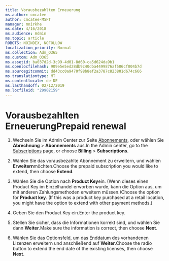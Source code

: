 ```yaml
---
title: Vorausbezahlten Erneuerung
ms.author: cmcatee
author: cmcatee-MSFT
manager: mnirkhe
ms.date: 4/16/2018
ms.audience: Admin
ms.topic: article
ROBOTS: NOINDEX, NOFOLLOW
localization_priority: Normal
ms.collection: Adm_O365
ms.custom: Adm_O365
ms.assetid: ba037d2d-3c99-4d01-8d60-ca5d624da9b1
ms.openlocfilehash: 909e5e5ed28db9c40dba4499876af506cf004b7d
ms.sourcegitcommit: dd43cc0a9470f98b8ef2a3787c823801d674c666
ms.translationtype: MT
ms.contentlocale: de-DE
ms.lasthandoff: 02/12/2019
ms.locfileid: "29902159"
---
```

# <a name="prepaid-renewal"></a><span data-ttu-id="95cf8-102">Vorausbezahlten Erneuerung</span><span class="sxs-lookup"><span data-stu-id="95cf8-102">Prepaid renewal</span></span>

1. <span data-ttu-id="95cf8-103">Wechseln Sie im Admin Center zur Seite [Abonnements](https://go.microsoft.com/fwlink/p/?linkid=842054), oder wählen Sie **Abrechnung** \> **Abonnements** aus.</span><span class="sxs-lookup"><span data-stu-id="95cf8-103">In the Admin center, go to the [Subscriptions](https://go.microsoft.com/fwlink/p/?linkid=842054) page, or choose **Billing** \> **Subscriptions**.</span></span>
    
2. <span data-ttu-id="95cf8-104">Wählen Sie das vorausbezahlte Abonnement zu erweitern, und wählen **Erweitern**möchten.</span><span class="sxs-lookup"><span data-stu-id="95cf8-104">Choose the prepaid subscription you would like to extend, then choose **Extend**.</span></span>
    
3. <span data-ttu-id="95cf8-p101">Wählen Sie die Option nach **Product Key**ein. (Wenn dieses einen Product Key im Einzelhandel erworben wurde, kann die Option aus, um mit anderen Zahlungsmethoden erweitern müssen.)</span><span class="sxs-lookup"><span data-stu-id="95cf8-p101">Choose the option for **Product key**. (If this was a product key purchased at a retail location, you might have the option to extend with other payment methods.)</span></span>
    
4. <span data-ttu-id="95cf8-107">Geben Sie den Product Key ein.</span><span class="sxs-lookup"><span data-stu-id="95cf8-107">Enter the product key.</span></span>
    
5. <span data-ttu-id="95cf8-108">Stellen Sie sicher, dass die Informationen korrekt sind, und wählen Sie dann **Weiter**.</span><span class="sxs-lookup"><span data-stu-id="95cf8-108">Make sure the information is correct, then choose **Next**.</span></span>
    
6. <span data-ttu-id="95cf8-109">Wählen Sie das Optionsfeld, um das Enddatum des vorhandenen Lizenzen erweitern und anschließend auf **Weiter**.</span><span class="sxs-lookup"><span data-stu-id="95cf8-109">Choose the radio button to extend the end date of the existing licenses, then choose **Next**.</span></span>
    

